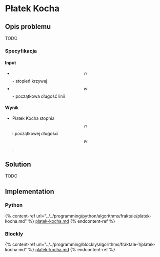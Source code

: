 # Płatek Kocha

## Opis problemu

TODO

### Specyfikacja

#### Input

* $$n$$ - stopień krzywej
* $$w$$ - początkowa długość linii

#### Wynik

* Płatek Kocha stopnia $$n$$ i początkowej długości $$w$$.

## Solution

TODO

## Implementation

### Python

{% content-ref url="../../programming/python/algorithms/fraktale/platek-kocha.md" %}
[platek-kocha.md](../../programming/python/algorithms/fraktale/platek-kocha.md)
{% endcontent-ref %}

### Blockly

{% content-ref url="../../programming/blockly/algorithms/fraktale-1/platek-kocha.md" %}
[platek-kocha.md](../../programming/blockly/algorithms/fraktale-1/platek-kocha.md)
{% endcontent-ref %}
